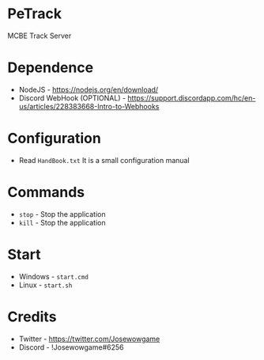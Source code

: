 # PeTrack 
MCBE Track Server

# Dependence
- NodeJS - https://nodejs.org/en/download/
- Discord WebHook (OPTIONAL) - https://support.discordapp.com/hc/en-us/articles/228383668-Intro-to-Webhooks

# Configuration
- Read `HandBook.txt` It is a small configuration manual

# Commands
- `stop` - Stop the application
- `kill` - Stop the application

# Start
- Windows - `start.cmd`
- Linux - `start.sh`

# Credits
- Twitter - https://twitter.com/Josewowgame
- Discord - !Josewowgame#6256